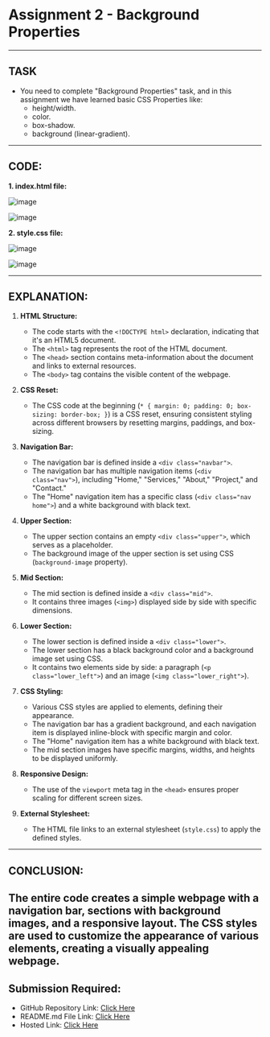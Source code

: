 # Assignment 2 - Background Properties
---
## TASK 
- You need to complete "Background Properties" task, and in this assignment we have learned basic CSS Properties like:
  - height/width.
  - color.
  - box-shadow.
  - background (linear-gradient).
---
## CODE:

**1. index.html file:**

![image](https://github.com/Abhishek-Sharma-007/Geekster_Assignments/assets/84591804/286dba75-d8d4-4253-bf5d-471f44de4d90)

![image](https://github.com/Abhishek-Sharma-007/Geekster_Assignments/assets/84591804/dcd371c5-a9db-4447-9e5f-5eb5e81b7aa5)

**2. style.css file:**

![image](https://github.com/Abhishek-Sharma-007/Geekster_Assignments/assets/84591804/42391ae6-5268-460f-aa0c-b588ed568a82)

![image](https://github.com/Abhishek-Sharma-007/Geekster_Assignments/assets/84591804/b7370c0a-9af2-4786-b22d-9a236cee0387)

---
## EXPLANATION:
1. **HTML Structure:**
   - The code starts with the `<!DOCTYPE html>` declaration, indicating that it's an HTML5 document.
   - The `<html>` tag represents the root of the HTML document.
   - The `<head>` section contains meta-information about the document and links to external resources.
   - The `<body>` tag contains the visible content of the webpage.

2. **CSS Reset:**
   - The CSS code at the beginning (`* { margin: 0; padding: 0; box-sizing: border-box; }`) is a CSS reset, ensuring consistent styling across different browsers by resetting margins, paddings, and box-sizing.

3. **Navigation Bar:**
   - The navigation bar is defined inside a `<div class="navbar">`.
   - The navigation bar has multiple navigation items (`<div class="nav">`), including "Home," "Services," "About," "Project," and "Contact."
   - The "Home" navigation item has a specific class (`<div class="nav home">`) and a white background with black text.

4. **Upper Section:**
   - The upper section contains an empty `<div class="upper">`, which serves as a placeholder.
   - The background image of the upper section is set using CSS (`background-image` property).

5. **Mid Section:**
   - The mid section is defined inside a `<div class="mid">`.
   - It contains three images (`<img>`) displayed side by side with specific dimensions.

6. **Lower Section:**
   - The lower section is defined inside a `<div class="lower">`.
   - The lower section has a black background color and a background image set using CSS.
   - It contains two elements side by side: a paragraph (`<p class="lower_left">`) and an image (`<img class="lower_right">`).

7. **CSS Styling:**
   - Various CSS styles are applied to elements, defining their appearance.
   - The navigation bar has a gradient background, and each navigation item is displayed inline-block with specific margin and color.
   - The "Home" navigation item has a white background with black text.
   - The mid section images have specific margins, widths, and heights to be displayed uniformly.

8. **Responsive Design:**
   - The use of the `viewport` meta tag in the `<head>` ensures proper scaling for different screen sizes.

9. **External Stylesheet:**
   - The HTML file links to an external stylesheet (`style.css`) to apply the defined styles.

---
## CONCLUSION:

**The entire code creates a simple webpage with a navigation bar, sections with background images, and a responsive layout. The CSS styles are used to customize the appearance of various elements, creating a visually appealing webpage.**
---
## Submission Required:
- GitHub Repository Link: [Click Here](https://github.com/Abhishek-Sharma-007/Geekster_Assignments/tree/master/26_Assignment_2-Background_Properties)
- README.md File Link: [Click Here]()
- Hosted Link: [Click Here](https://abhishek-sharma-007.github.io/Geekster_Assignments/26_Assignment_2-Background_Properties/index.html)
